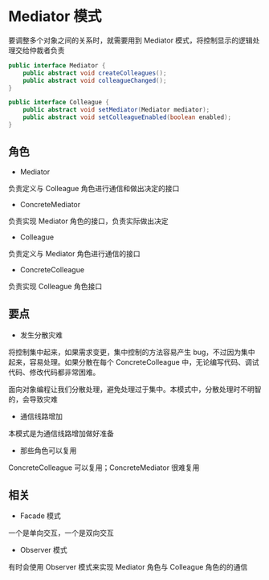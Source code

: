 # Mediator 模式

要调整多个对象之间的关系时，就需要用到 Mediator 模式，将控制显示的逻辑处理交给仲裁者负责

```java
public interface Mediator {
    public abstract void createColleagues();
    public abstract void colleagueChanged();
}

public interface Colleague {
    public abstract void setMediator(Mediator mediator);
    public abstract void setColleagueEnabled(boolean enabled);
}
```

## 角色

- Mediator

负责定义与 Colleague 角色进行通信和做出决定的接口

- ConcreteMediator

负责实现 Mediator 角色的接口，负责实际做出决定

- Colleague

负责定义与 Mediator 角色进行通信的接口

- ConcreteColleague

负责实现 Colleague 角色接口

## 要点

- 发生分散灾难

将控制集中起来，如果需求变更，集中控制的方法容易产生 bug，不过因为集中起来，容易处理。如果分散在每个 ConcreteColleague 中，无论编写代码、调试代码、修改代码都非常困难。

面向对象编程让我们分散处理，避免处理过于集中。本模式中，分散处理时不明智的，会导致灾难

- 通信线路增加

本模式是为通信线路增加做好准备

- 那些角色可以复用

ConcreteColleague 可以复用；ConcreteMediator 很难复用

## 相关

- Facade 模式

一个是单向交互，一个是双向交互

- Observer 模式

有时会使用 Observer 模式来实现 Mediator 角色与 Colleague 角色的的通信